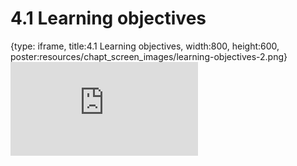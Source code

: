# 4.1 Learning objectives
 
{type: iframe, title:4.1 Learning objectives, width:800, height:600, poster:resources/chapt_screen_images/learning-objectives-2.png}
![](https://stephaniemyan.github.io/hgv_modules/no_toc/learning-objectives-2.html)
 

 
